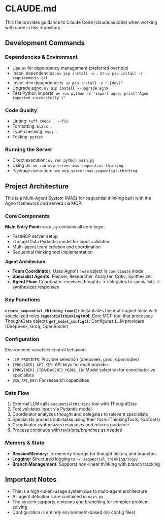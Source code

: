 # CLAUDE.md

This file provides guidance to Claude Code (claude.ai/code) when working with code in this repository.

## Development Commands

### Dependencies & Environment
- Use `uv` for dependency management (preferred over pip)
- Install dependencies: `uv pip install -e .` or `uv pip install -r requirements.txt`
- Install dev dependencies: `uv pip install -e ".[dev]"`
- Upgrade agno: `uv pip install --upgrade agno`
- Test Python imports: `uv run python -c "import agno; print('Agno imported successfully')"`

### Code Quality
- Linting: `ruff check . --fix`
- Formatting: `black .`
- Type checking: `mypy .`
- Testing: `pytest`

### Running the Server
- Direct execution: `uv run python main.py`
- Using uv: `uv run mcp-server-mas-sequential-thinking`
- Package execution: `uvx mcp-server-mas-sequential-thinking`

## Project Architecture

This is a Multi-Agent System (MAS) for sequential thinking built with the Agno framework and served via MCP.

### Core Components

**Main Entry Point:** `main.py` contains all core logic:
- FastMCP server setup
- ThoughtData Pydantic model for input validation
- Multi-agent team creation and coordination
- Sequential thinking tool implementation

**Agent Architecture:**
- **Team Coordinator:** Uses Agno's `Team` object in `coordinate` mode
- **Specialist Agents:** Planner, Researcher, Analyzer, Critic, Synthesizer
- **Agent Flow:** Coordinator receives thoughts → delegates to specialists → synthesizes responses

### Key Functions

**`create_sequential_thinking_team()`:** Instantiates the multi-agent team with specialized roles
**`sequentialthinking` tool:** Core MCP tool that processes ThoughtData objects
**`get_model_config()`:** Configures LLM providers (DeepSeek, Groq, OpenRouter)

### Configuration

Environment variables control behavior:
- `LLM_PROVIDER`: Provider selection (deepseek, groq, openrouter)
- `{PROVIDER}_API_KEY`: API keys for each provider
- `{PROVIDER}_{TEAM|AGENT}_MODEL_ID`: Model selection for coordinator vs specialists
- `EXA_API_KEY`: For research capabilities

### Data Flow

1. External LLM calls `sequentialthinking` tool with ThoughtData
2. Tool validates input via Pydantic model
3. Coordinator analyzes thought and delegates to relevant specialists
4. Specialists process sub-tasks using their tools (ThinkingTools, ExaTools)
5. Coordinator synthesizes responses and returns guidance
6. Process continues with revisions/branches as needed

### Memory & State

- **SessionMemory:** In-memory storage for thought history and branches
- **Logging:** Structured logging to `~/.sequential_thinking/logs/`
- **Branch Management:** Supports non-linear thinking with branch tracking

## Important Notes

- This is a high-token-usage system due to multi-agent architecture
- All agent definitions are contained in `main.py`
- The system supports revisions and branching for complex problem-solving
- Configuration is entirely environment-based (no config files)